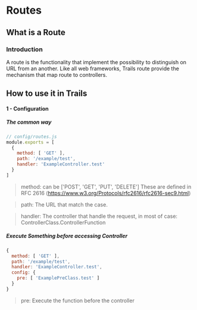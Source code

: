 # Routes



## What is a Route

### Introduction
A route is the functionality that implement the possibility to distinguish on URL from an another.
Like all web frameworks, Trails route provide the mechanism that map route to controllers.

## How to use it in Trails

#### 1 - Configuration

##### The common way

```JavaScript
// config/routes.js
module.exports = [
  {
    method: [ 'GET' ],
    path: '/example/test',
    handler: 'ExampleController.test'
  }
]
```
> method: can be ['POST', 'GET', 'PUT', 'DELETE']
These are defined in RFC 2616 (https://www.w3.org/Protocols/rfc2616/rfc2616-sec9.html)

> path: The URL that match the case.

> handler: The controller that handle the request, in most of case: ControllerClass.ControllerFunction

##### Execute Something before accessing Controller
```JavaScript
{
  method: [ 'GET' ],
  path: '/example/test',
  handler: 'ExampleController.test',
  config: {
    pre: [ 'ExamplePreClass.test' ]
  }
}
```
> pre: Execute the function before the controller
